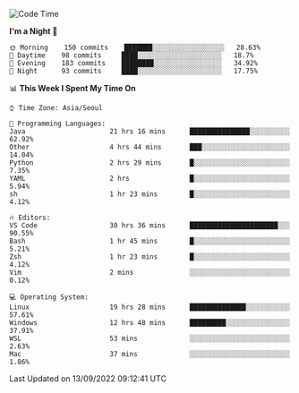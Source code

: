 <!--START_SECTION:waka-->
![Code Time](http://img.shields.io/badge/Code%20Time-1%2C443%20hrs%2011%20mins-blue)

**I'm a Night 🦉** 

```text
🌞 Morning    150 commits    ███████░░░░░░░░░░░░░░░░░░   28.63% 
🌆 Daytime    98 commits     ████░░░░░░░░░░░░░░░░░░░░░   18.7% 
🌃 Evening    183 commits    ████████░░░░░░░░░░░░░░░░░   34.92% 
🌙 Night      93 commits     ████░░░░░░░░░░░░░░░░░░░░░   17.75%

```


📊 **This Week I Spent My Time On** 

```text
⌚︎ Time Zone: Asia/Seoul

💬 Programming Languages: 
Java                     21 hrs 16 mins      ███████████████░░░░░░░░░░   62.92% 
Other                    4 hrs 44 mins       ███░░░░░░░░░░░░░░░░░░░░░░   14.04% 
Python                   2 hrs 29 mins       █░░░░░░░░░░░░░░░░░░░░░░░░   7.35% 
YAML                     2 hrs               █░░░░░░░░░░░░░░░░░░░░░░░░   5.94% 
sh                       1 hr 23 mins        █░░░░░░░░░░░░░░░░░░░░░░░░   4.12%

🔥 Editors: 
VS Code                  30 hrs 36 mins      ██████████████████████░░░   90.55% 
Bash                     1 hr 45 mins        █░░░░░░░░░░░░░░░░░░░░░░░░   5.21% 
Zsh                      1 hr 23 mins        █░░░░░░░░░░░░░░░░░░░░░░░░   4.12% 
Vim                      2 mins              ░░░░░░░░░░░░░░░░░░░░░░░░░   0.12%

💻 Operating System: 
Linux                    19 hrs 28 mins      ██████████████░░░░░░░░░░░   57.61% 
Windows                  12 hrs 48 mins      █████████░░░░░░░░░░░░░░░░   37.91% 
WSL                      53 mins             ░░░░░░░░░░░░░░░░░░░░░░░░░   2.63% 
Mac                      37 mins             ░░░░░░░░░░░░░░░░░░░░░░░░░   1.86%

```


 Last Updated on 13/09/2022 09:12:41 UTC
<!--END_SECTION:waka-->
